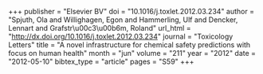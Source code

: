 +++
publisher = "Elsevier BV"
doi = "10.1016/j.toxlet.2012.03.234"
author = "Spjuth, Ola and Willighagen, Egon and Hammerling, Ulf and Dencker, Lennart and Grafstr\u00c3\u00b6m, Roland"
url_html = "http://dx.doi.org/10.1016/j.toxlet.2012.03.234"
journal = "Toxicology Letters"
title = "A novel infrastructure for chemical safety predictions with focus on human health"
month = "jun"
volume = "211"
year = "2012"
date = "2012-05-10"
bibtex_type = "article"
pages = "S59"
+++

